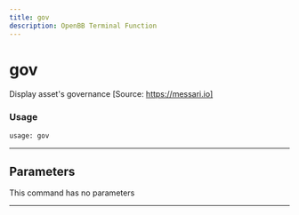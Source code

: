 ```yaml
---
title: gov
description: OpenBB Terminal Function
---
```


# gov

Display asset's governance [Source: https://messari.io]

### Usage 
```python
usage: gov
```

---
## Parameters

This command has no parameters


---
